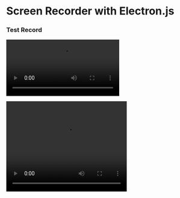 # Screen Recorder with Electron.js

### Test Record

![Test record](https://github.com/BomBoch/screen-recorder-electronjs/blob/master/test_records/test.webm)

<video width="320" height="240" controls>
  <source src="https://github.com/BomBoch/screen-recorder-electronjs/blob/master/test_records/test.webm" type="video/webm">
</video>
